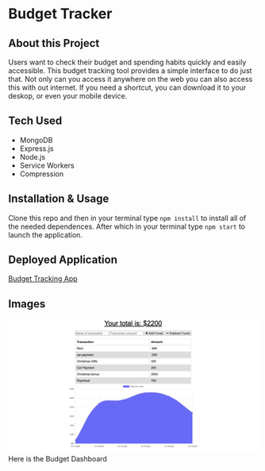 # Budget Tracker

## About this Project
Users want to check their budget and spending habits quickly and easily accessible. This budget tracking tool provides a simple interface to do just that. Not only can you access it anywhere on the web you can also access this with out internet. If you need a shortcut, you can download it to your deskop, or even your mobile device. 

## Tech Used

- MongoDB
- Express.js
- Node.js
- Service Workers
- Compression

## Installation & Usage
Clone this repo and then in your terminal type `npm install` to install all of the needed dependences. After which in your terminal type `npm start` to launch the application. 

## Deployed Application

[Budget Tracking App](https://frozen-mesa-37887.herokuapp.com/)

## Images

![Budget-Dashboard](./public/images/dashboard.png)
Here is the Budget Dashboard


